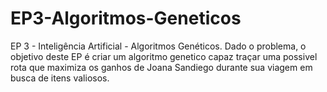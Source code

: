 # EP3-Algoritmos-Geneticos
EP 3 - Inteligência Artificial - Algoritmos Genéticos. Dado o problema, o objetivo deste EP é criar um algoritmo genetico capaz traçar uma possivel rota que maximiza os ganhos de Joana Sandiego durante sua viagem em busca de itens valiosos.
